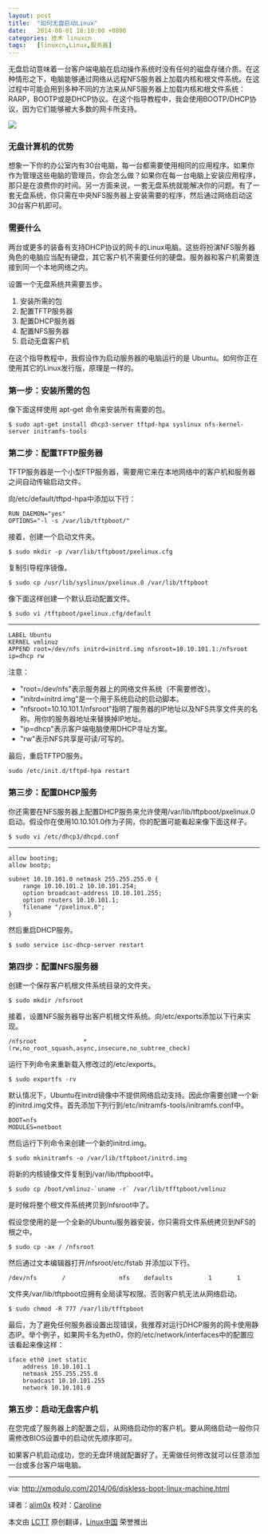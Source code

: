 ```yaml
---
layout: post
title:	"如何无盘启动Linux"
date:	2014-08-01 18:10:00 +0800 
categories:	技术 linuxcn 
tags:	[linuxcn,Linux,服务器]
---
```



无盘启动意味着一台客户端电脑在启动操作系统时没有任何的磁盘存储介质。在这种情形之下，电脑能够通过网络从远程NFS服务器上加载内核和根文件系统。在这过程中可能会用到多种不同的方法来从NFS服务器上加载内核和根文件系统：RARP，BOOTP或是DHCP协议。在这个指导教程中，我会使用BOOTP/DHCP协议，因为它们能够被大多数的网卡所支持。


![](/Asserts/Images//attachment/album/201408/01/180952gro1owmwslj55ec7.jpg)


### 无盘计算机的优势


想象一下你的办公室内有30台电脑，每一台都需要使用相同的应用程序。如果你作为管理这些电脑的管理员，你会怎么做？如果你在每一台电脑上安装应用程序，那只是在浪费你的时间。另一方面来说，一套无盘系统就能解决你的问题。有了一套无盘系统，你只需在中央NFS服务器上安装需要的程序，然后通过网络启动这30台客户机即可。


### 需要什么


两台或更多的装备有支持DHCP协议的网卡的Linux电脑。这些将扮演NFS服务器角色的电脑应当配有硬盘，其它客户机不需要任何的硬盘。服务器和客户机需要连接到同一个本地网络之内。


设置一个无盘系统共需要五步。


1. 安装所需的包
2. 配置TFTP服务器
3. 配置DHCP服务器
4. 配置NFS服务器
5. 启动无盘客户机


在这个指导教程中，我假设作为启动服务器的电脑运行的是 Ubuntu。如何你正在使用其它的Linux发行版，原理是一样的。


### 第一步：安装所需的包


像下面这样使用 apt-get 命令来安装所有需要的包。



```
$ sudo apt-get install dhcp3-server tftpd-hpa syslinux nfs-kernel-server initramfs-tools

```

### 第二步：配置TFTP服务器


TFTP服务器是一个小型FTP服务器，需要用它来在本地网络中的客户机和服务器之间自动传输启动文件。


向/etc/default/tftpd-hpa中添加以下行：



```
RUN_DAEMON="yes"
OPTIONS="-l -s /var/lib/tftpboot/"

```

接着，创建一个启动文件夹。



```
$ sudo mkdir -p /var/lib/tftpboot/pxelinux.cfg

```

复制引导程序镜像。



```
$ sudo cp /usr/lib/syslinux/pxelinux.0 /var/lib/tftpboot

```

像下面这样创建一个默认启动配置文件。



```
$ sudo vi /tftpboot/pxelinux.cfg/default

```



---



```
LABEL Ubuntu
KERNEL vmlinuz
APPEND root=/dev/nfs initrd=initrd.img nfsroot=10.10.101.1:/nfsroot ip=dhcp rw

```

注意：


* "root=/dev/nfs"表示服务器上的网络文件系统（不需要修改）。
* "initrd=initrd.img"是一个用于系统启动的启动脚本。
* "nfsroot=10.10.101.1/nfsroot"指明了服务器的IP地址以及NFS共享文件夹的名称。用你的服务器地址来替换掉IP地址。
* "ip=dhcp"表示客户端电脑使用DHCP寻址方案。
* "rw"表示NFS共享是可读/可写的。


最后，重启TFTPD服务。



```
sudo /etc/init.d/tftpd-hpa restart

```

### 第三步：配置DHCP服务


你还需要在NFS服务器上配置DHCP服务来允许使用/var/lib/tftpboot/pxelinux.0启动。假设你在使用10.10.101.0作为子网，你的配置可能看起来像下面这样子。



```
$ sudo vi /etc/dhcp3/dhcpd.conf

```



---



```
allow booting;
allow bootp;

subnet 10.10.101.0 netmask 255.255.255.0 {
    range 10.10.101.2 10.10.101.254;
    option broadcast-address 10.10.101.255;
    option routers 10.10.101.1;
    filename "/pxelinux.0";
}

```

然后重启DHCP服务。



```
$ sudo service isc-dhcp-server restart

```

### 第四步：配置NFS服务器


创建一个保存客户机根文件系统目录的文件夹。



```
$ sudo mkdir /nfsroot

```

接着，设置NFS服务器导出客户机根文件系统。向/etc/exports添加以下行来实现。



```
/nfsroot             *(rw,no_root_squash,async,insecure,no_subtree_check)

```

运行下列命令来重新载入修改过的/etc/exports。



```
$ sudo exportfs -rv

```

默认情况下，Ubuntu在initrd镜像中不提供网络启动支持。因此你需要创建一个新的initrd.img文件。首先添加下列行到/etc/initramfs-tools/initramfs.conf中。



```
BOOT=nfs
MODULES=netboot

```

然后运行下列命令来创建一个新的initrd.img。



```
$ sudo mkinitramfs -o /var/lib/tftpboot/initrd.img

```

将新的内核镜像文件复制到/var/lib/tftpboot中。



```
$ sudo cp /boot/vmlinuz-`uname -r` /var/lib/tfftpboot/vmlinuz

```

是时候将整个根文件系统拷贝到/nfsroot中了。


假设您使用的是一个全新的Ubuntu服务器安装，你只需将文件系统拷贝到NFS的根之中。



```
$ sudo cp -ax / /nfsroot

```

然后通过文本编辑器打开/nfsroot/etc/fstab 并添加以下行。



```
/dev/nfs       /               nfs    defaults          1       1

```

文件夹/var/lib/tftpboot应拥有全局读写权限。否则客户机无法从网络启动。



```
$ sudo chmod -R 777 /var/lib/tfftpboot

```

最后，为了避免任何服务器设置出现错误，我推荐对运行DHCP服务的网卡使用静态IP。举个例子，如果网卡名为eth0，你的/etc/network/interfaces中的配置应该看起来像这样：



```
iface eth0 inet static
    address 10.10.101.1
    netmask 255.255.255.0
    broadcast 10.10.101.255
    network 10.10.101.0

```

### 第五步：启动无盘客户机


在您完成了服务器上的配置之后，从网络启动你的客户机。要从网络启动一般你只需修改BIOS设置中的启动优先顺序即可。


如果客户机启动成功，您的无盘环境就配置好了。无需做任何修改就可以任意添加一台或多台客户端电脑。




---


via: <http://xmodulo.com/2014/06/diskless-boot-linux-machine.html>


译者：[alim0x](https://github.com/alim0x) 校对：[Caroline](https://github.com/carolinewuyan)


本文由 [LCTT](https://github.com/LCTT/TranslateProject) 原创翻译，[Linux中国](http://linux.cn/) 荣誉推出

